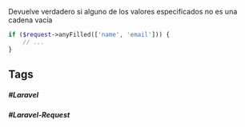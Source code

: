 Devuelve verdadero si alguno de los valores especificados no es una cadena vacía

```php
if ($request->anyFilled(['name', 'email'])) {
    // ...
}
```
## Tags

##### #Laravel
##### #Laravel-Request
